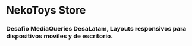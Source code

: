 <h1>NekoToys Store</h1>

<h3>Desafio MediaQueries DesaLatam, Layouts responsivos para dispositivos moviles y de escritorio.</h3>
